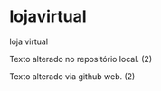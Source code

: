 # lojavirtual
loja virtual

Texto alterado no repositório local. (2)

Texto alterado via github web. (2)
